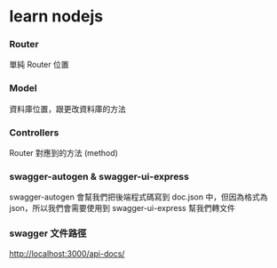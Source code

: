 # learn nodejs

### Router

單純 Router 位置

### Model

資料庫位置，跟更改資料庫的方法

### Controllers

Router 對應到的方法 (method)

### swagger-autogen & swagger-ui-express

swagger-autogen 會幫我們把後端程式碼寫到 doc.json 中，但因為格式為 json，所以我們會需要使用到 swagger-ui-express 幫我們轉文件

### swagger 文件路徑

[http://localhost:3000/api-docs/](http://localhost:3000/api-docs/)
